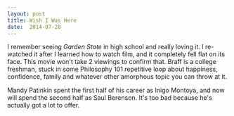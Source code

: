 ```yaml
---
layout: post
title: Wish I Was Here 
date:  2014-07-28 
---
```

 I remember seeing _Garden State_ in high school and really loving it. I re-watched it after I learned how to watch film, and it completely fell flat on its face. This movie won't take 2 viewings to confirm that. Braff is a college freshman, stuck in some Philosophy 101 repetitive loop about happiness, confidence, family and whatever other amorphous topic you can throw at it.

Mandy Patinkin spent the first half of his career as Inigo Montoya, and now will spend the second half as Saul Berenson. It's too bad because he's actually got a lot to offer.

